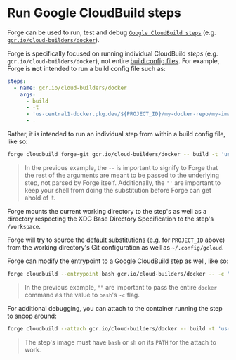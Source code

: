 # Run Google CloudBuild steps

Forge can be used to run, test and debug [`Google CloudBuild steps`](https://cloud.google.com/build/docs/configuring-builds/create-basic-configuration) (e.g. [`gcr.io/cloud-builders/docker`](https://cloud.google.com/build/docs/building/build-containers)).

Forge is specifically focused on running individual CloudBuild _steps_ (e.g. `gcr.io/cloud-builders/docker`), not entire [build config files](https://cloud.google.com/build/docs/configuring-builds/create-basic-configuration). For example, Forge is **not** intended to run a build config file such as:

```yml
steps:
  - name: gcr.io/cloud-builders/docker
    args:
      - build
      - -t
      - 'us-central1-docker.pkg.dev/${PROJECT_ID}/my-docker-repo/my-image'
      - .
```

Rather, it is intended to run an individual step from within a build config file, like so:

```sh
forge cloudbuild forge-git gcr.io/cloud-builders/docker -- build -t 'us-central1-docker.pkg.dev/${PROJECT_ID}/my-docker-repo/my-image' .
```

> In the previous example, the `--` is important to signify to Forge that the rest of the arguments are meant to be passed to the underlying step, not parsed by Forge itself. Additionally, the `''` are important to keep your shell from doing the substitution before Forge can get ahold of it.

Forge mounts the current working directory to the step's as well as a directory respecting the XDG Base Directory Specification to the step's `/workspace`.

Forge will try to source the [default substitutions](https://cloud.google.com/build/docs/configuring-builds/substitute-variable-values#using_default_substitutions) (e.g. for `PROJECT_ID` above) from the working directory's Git configuration as well as `~/.config/gcloud`.

Forge can modify the entrypoint to a Google CloudBuild step as well, like so:

```sh
forge cloudbuild --entrypoint bash gcr.io/cloud-builders/docker -- -c "docker build -t 'us-central1-docker.pkg.dev/${PROJECT_ID}/my-docker-repo/my-image' ."
```

> In the previous example, `""` are important to pass the entire `docker` command as the value to `bash`'s `-c` flag.

For additional debugging, you can attach to the container running the step to snoop around:

```sh
forge cloudbuild --attach gcr.io/cloud-builders/docker -- build -t 'us-central1-docker.pkg.dev/${PROJECT_ID}/my-docker-repo/my-image' .
```

> The step's image must have `bash` or `sh` on its `PATH` for the attach to work.
